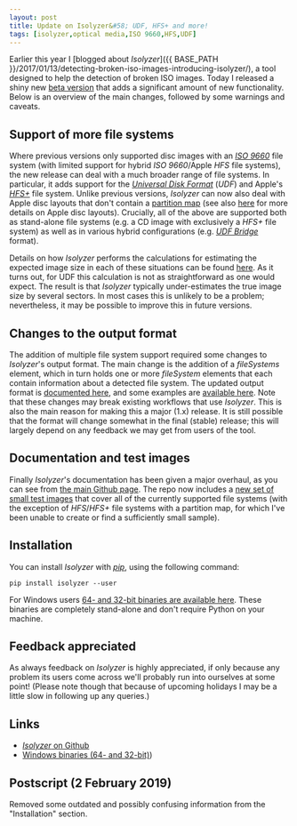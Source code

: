 ```yaml
---
layout: post
title: Update on Isolyzer&#58; UDF, HFS+ and more!
tags: [isolyzer,optical media,ISO 9660,HFS,UDF]
---
```

Earlier this year I [blogged about *Isolyzer*]({{ BASE_PATH }}/2017/01/13/detecting-broken-iso-images-introducing-isolyzer/), a tool designed to help the detection of broken ISO images. Today I released a shiny new [beta version](https://github.com/KBNLresearch/isolyzer) that adds a significant amount of new functionality. Below is an overview of the main changes, followed by some warnings and caveats.

<!-- more -->

## Support of more file systems

Where previous versions only supported disc images with an [*ISO 9660*](https://en.wikipedia.org/wiki/ISO_9660) file system (with limited support for hybrid *ISO 9660*/Apple *HFS* file systems), the new release can deal with a much broader range of file systems. In particular, it adds support for the [*Universal Disk Format*](https://en.wikipedia.org/wiki/Universal_Disk_Format) (*UDF*) and Apple's [*HFS+*](https://en.wikipedia.org/wiki/HFS_Plus) file system. Unlike previous versions, *Isolyzer* can now also deal with Apple disc layouts that don't contain a [partition map](https://en.wikipedia.org/wiki/Apple_Partition_Map) (see also [here](https://en.wikipedia.org/wiki/Hybrid_disc#Multiple_file_systems) for more details on Apple disc layouts). Crucially, all of the above are supported both as stand-alone file systems (e.g. a CD image with exclusively a *HFS+* file system) as well as in various hybrid configurations (e.g. [*UDF Bridge*](http://www.afterdawn.com/glossary/term.cfm/udf_bridge) format).

Details on how *Isolyzer* performs the calculations for estimating the expected image size in each of these situations can be found [here](https://github.com/KBNLresearch/isolyzer#calculation-of-the-expected-file-size). As it turns out, for UDF this calculation is not as straightforward as one would expect. The result is that *Isolyzer* typically under-estimates the true image size by several sectors. In most cases this is unlikely to be a problem; nevertheless, it may be possible to improve this in future versions.

## Changes to the output format

The addition of multiple file system support required some changes to *Isolyzer*'s output format. The main change is the addition of a *fileSystems* element, which in turn holds one or more *fileSystem* elements that each contain information about a detected file system. The updated output format is [documented here](https://github.com/KBNLresearch/isolyzer#isolyzer-output), and some examples are [available here](https://github.com/KBNLresearch/isolyzer#examples). Note that these changes may break existing workflows that use *Isolyzer*. This is also the main reason for making this a major (1.x) release. It is still possible that the format will change somewhat in the final (stable) release; this will largely depend on any feedback we may get from users of the tool. 

## Documentation and test images

Finally *Isolyzer*'s documentation has been given a major overhaul, as you can see from [the main Github page](https://github.com/KBNLresearch/isolyzer/). The repo now includes a [new set of small test images](https://github.com/KBNLresearch/isolyzer/tree/master/testFiles) that cover all of the currently supported file systems (with the exception of *HFS*/*HFS+* file systems with a partition map, for which I've been unable to create or find a sufficiently small sample).

## Installation

You can install *Isolyzer* with [*pip*](https://en.wikipedia.org/wiki/Pip_(package_manager)), using the following command:

    pip install isolyzer --user

For Windows users [64- and 32-bit binaries are available here](https://github.com/KBNLresearch/isolyzer/releases/tag/1.0.0). These binaries are completely stand-alone and don't require Python on your machine.

## Feedback appreciated

As always feedback on *Isolyzer* is highly appreciated, if only because any problem its users come across we'll probably run into ourselves at some point! (Please note though that because of upcoming holidays I may be a little slow in following up any queries.) 

## Links

* [*Isolyzer* on Github](https://github.com/KBNLresearch/isolyzer/)
* [Windows binaries (64- and 32-bit)](https://github.com/KBNLresearch/isolyzer/releases/tag/1.0.0))

## Postscript (2 February 2019)

Removed some outdated and possibly confusing information from the "Installation" section.
